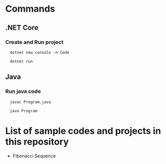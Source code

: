 # Commands

## .NET Core

### Create and Run project

```
  dotnet new console -n Code
```

```
  dotnet run
```

## Java

### Run java code

```
  javac Program.java
```

```
  java Program
```

# List of sample codes and projects in this repository

- Fibonacci Sequence
